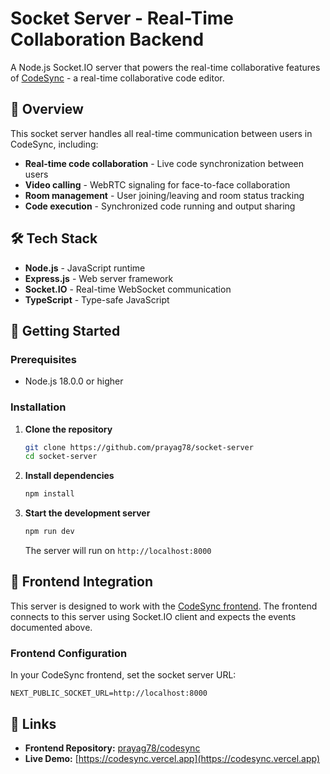 # Socket Server - Real-Time Collaboration Backend

A Node.js Socket.IO server that powers the real-time collaborative features of [CodeSync](https://github.com/prayag78/codesync) - a real-time collaborative code editor.

## 🚀 Overview

This socket server handles all real-time communication between users in CodeSync, including:

- **Real-time code collaboration** - Live code synchronization between users
- **Video calling** - WebRTC signaling for face-to-face collaboration
- **Room management** - User joining/leaving and room status tracking
- **Code execution** - Synchronized code running and output sharing

## 🛠️ Tech Stack

- **Node.js** - JavaScript runtime
- **Express.js** - Web server framework
- **Socket.IO** - Real-time WebSocket communication
- **TypeScript** - Type-safe JavaScript

## 🚀 Getting Started

### Prerequisites

- Node.js 18.0.0 or higher

### Installation

1. **Clone the repository**

   ```bash
   git clone https://github.com/prayag78/socket-server
   cd socket-server
   ```

2. **Install dependencies**

   ```bash
   npm install
   ```

3. **Start the development server**

   ```bash
   npm run dev
   ```

   The server will run on `http://localhost:8000`

## 🔗 Frontend Integration

This server is designed to work with the [CodeSync frontend](https://github.com/prayag78/codesync). The frontend connects to this server using Socket.IO client and expects the events documented above.

### Frontend Configuration

In your CodeSync frontend, set the socket server URL:

```env
NEXT_PUBLIC_SOCKET_URL=http://localhost:8000
```

## 🔗 Links

- **Frontend Repository:** [prayag78/codesync](https://github.com/prayag78/codesync)
- **Live Demo:** [https://codesync.vercel.app](https://codesync.vercel.app)
